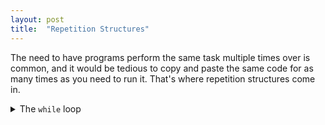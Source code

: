 ```yaml
---
layout: post
title:  "Repetition Structures"
---
```


The need to have programs perform the same task multiple times over is common, and it would be tedious to copy and paste the same code for as many times as you need to run it. That's where repetition structures come in.

<details>
    <br>
    <summary>The <code>while</code> loop</summary>
        The <code>while</code> loop is a condition-controlled loop. A condition controlled loop causes a statement, or set of statements to repeat as long as the condition is <code>true</code>.

        {% highlight python %}
        1 
        2 while condition_true:
        3    statement runs
        4    
        {% endhighlight %}

        {% highlight python %}
        1 number = 5
        2 while number <= 5:
        3    print("Your number is", number)
        4    number = int(input("Input another number: "))
        {% endhighlight %}

        Since this is a <i>prestest</i> loop, it first tests the condition before the loop is run. In the example, it has to test whether or not the variable <code>number</code> exists, and then determine whether the condition is <code>true</code>.

        <strong>Just be careful of <a href="https://en.wikipedia.org/wiki/Infinite_loop" target="_blank">infinite loops</a></strong>

    <br><br>
    </details>
<hr>
<details>
    <br>
    <summary>The <code>for</code> loop</summary>
        The <code>for</code> loop is a count-controlled loop. You'll choose to use this type of loop when you have to do something a specific amount of times.

        {% highlight python %}
        1 
        2 for variable in [value1, value2, value3]:
        3    statement runs through
        4    each value one by one
        {% endhighlight %}


        {% highlight python %}
        1 print('This program will display each number.')
        2 for num in [35, 66, 12, 1, 7, 0]:
        3    print(num)
        4    
        {% endhighlight %}

        The <code>for clause</code> assigns a variable that will take on the value depending on the statement we give it within the loop. First, <code>num</code> is assigned to the number 35, then on the second loop it is assigned to number 66 and so on until it executes each <i>iteration</i> of the list of numbers in the loop.

        The <code>range</code> method is an option to use with a <code>for clause</code> if you'd like to be specicic about your iterations.
        <br><br>
        You can pass it a single argument:
        <br>
        {% highlight python %}
        1 
        2 for num in range(5):
        3    print(num)
        4    
        {% endhighlight %}
        <br>
        This will print out 1 through 5. 
        <br><br>
        Two arguments:
        <br>
        {% highlight python %}
        1 
        2 for num in range(1, 5):
        3    print(num)
        4    
        {% endhighlight %}
        <br>
        In this case, it'll print out numbers 1-4 since we're telling it to start at 1 and go up-to but not including 5.
        <br><br>
        Or three arguments:
        <br>
        {% highlight python %}
        1 
        2 for num in range(1, 10, 2):
        3    print(num)
        4    
        {% endhighlight %}
        <br>
        The first argument is 1, so we'll start at 1. 
        The second argument is 10, so we'll go up to but not include 10.
        The third argument is 2 which is the step value. This means that the number 2 will be added to each successive number in the sequence.
        <br><br>
        It will print out the numbers 1, 3, 5, 7, 9.

    <br><br>
    </details>
<hr>
<details>
    <br>
    <summary>Using an <code>accumulator</code></summary>
        Calculating a running total to show how an <code>accumulator</code> works. 

        Introducing: Augmented Assignment Operators!

        We've seen variables on the left, and values on the right, like so:
        <br>
        <code>x = 10</code>
        <br>
        But when we need to increment a variable, we have to put that variable on the right side of the equation as well:
        <br>
        <code>x = x + 10</code>
        <br>
        When we incorperate this into a loop, each iteration of the loop increments the value of <code>x</code> by 10.

        {% highlight python %}
        1 total = 0
        2 for count in range(1, 6):
        3    total = total + count
        4 print(total) 
        {% endhighlight %}
        This code will continue to add the numbers 1-5 to total, which is set to 0 initially and eventually print out the single number 15.

    <br><br>
    </details>
<hr>
<details>
    <br>
    <summary>Input validation loops</summary>
        A quick ditty on catching "bad" data before it enters the program.

        This will allow us to display an error message to the user if the program recieves incorrect or bad data.

        {% highlight python %}
        1 hours = int(input('Enter the hours worked this week: '))
        2 rate = float(input('Enter the hourly pay rate: '))
        3 gross_pay = hours * pay_rate
        4  print('Gross pay: $', format(gross_pay, ',.2f'))
        {% endhighlight %}

        Here we're not checking to make sure the user doesn't enter an unreasonable number of hours worked per week, 400, for example. Since there are only 168 hours in a week, 400 hours worked in a week would be "bad" data.

        {% highlight python %}
        1 hours = int(input('Enter the hours worked this week: '))
        2 if hours > 168:
        3   print("You've entered too many hours!")
        4 elif hours < 168:
        5   rate = float(input('Enter the hourly pay rate: '))
        6   if rate > 1000000:
        7       print("You paid them too much!")
        8   elif rate < 1000000:
        9       gross_pay = hours * pay_rate
        10 print('Gross pay: $', format(gross_pay, ',.2f'))
        {% endhighlight %}
    <br><br>
    </details>
<hr>
<details>
    <br>
    <summary>Nested loops</summary>
        You can put loops inside of loops inside of loops inside of loops...
    <br><br>
    </details>

<br>
Happy coding!

E
<hr>
<h4>Got Questions❓, Comments 🗣 or Edits ✍</h4>
<h5>Use the Twitter thread below and hashtag <a href="https://twitter.com/hashtag/e4everything?f=tweets&vertical=default&lang=en" target="_blank">#E4Everything</a> to get in touch with me regarding this blog post:</h5>

<span><a href="https://eamoses.github.io/blog/2019/06/18/oauth-react.html" style="float:left;">Previous: OAuth with ReactJS</a><a href="#" style="float:right;">Next: TBD</a></span>